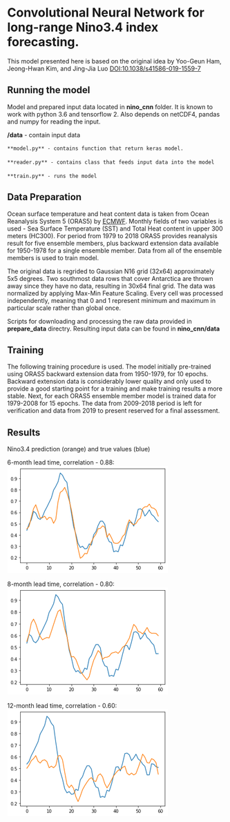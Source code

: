 # Convolutional Neural Network for long-range Nino3.4 index forecasting. 

This model presented here is based on the original idea by Yoo-Geun Ham, Jeong-Hwan Kim, and Jing-Jia Luo [DOI:10.1038/s41586-019-1559-7](https://doi.org/10.1038/s41586-019-1559-7)

## Running the model

Model and prepared input data located in **nino_cnn** folder. It is known to work with python 3.6 and tensorflow 2. Also depends on netCDF4, pandas and numpy for reading the input. 

**/data** - contain input data

    **model.py** - contains function that return keras model.
	
    **reader.py** - contains class that feeds input data into the model
	
    **train.py** - runs the model
	

## Data Preparation

Ocean surface temperature and heat content data is taken from Ocean Reanalysis System 5 (ORAS5) by [ECMWF](https://www.ecmwf.int/en/research/climate-reanalysis/ocean-reanalysis). Monthly fields of two variables is used - Sea Surface Temperature (SST) and Total Heat content in upper 300 meters (HC300). For period from 1979 to 2018 ORAS5 provides reanalysis result for five ensemble members, plus backward extension data available for 1950-1978 for a single ensemble member. Data from all of the ensemble members is used to train model.

The original data is regrided to Gaussian N16 grid (32x64) approximately 5x5 degrees. Two southmost data rows that cover Antarctica are thrown away since they have no data, resulting in 30x64 final grid. The data was normalized by applying Max-Min Feature Scaling. Every cell was processed independently, meaning that 0 and 1 represent minimum and maximum in particular scale rather than global once. 

Scripts for downloading and processing the raw data provided in **prepare_data** directry. Resulting input data can be found in **nino_cnn/data**

## Training

The following training procedure is used. The model initially pre-trained using ORAS5 backward extension data from 1950-1979, for 10 epochs. Backward extension data is considerably lower quality and only used to provide a good starting point for a training and make training results a more stable. Next, for each ORAS5 ensemble member model is trained data for 1979-2008 for 15 epochs. The data from 2009-2018 period is left for verification and data from 2019 to present reserved for a final assessment.

## Results
Nino3.4 prediction (orange) and true values (blue)

6-month lead time,  correlation - 0.88:
![alt text](https://github.com/kokorev/Nino_CNN/raw/master/img/prediction_6m_corr088.png "6-month lead time prediction")

8-month lead time,  correlation - 0.80:
![alt text](https://github.com/kokorev/Nino_CNN/raw/master/img/prediction_8m_corr080.png "8-month lead time prediction")

12-month lead time,  correlation - 0.60:
![alt text](https://github.com/kokorev/Nino_CNN/raw/master/img/prediction_12m_corr060.png "12-month lead time prediction")